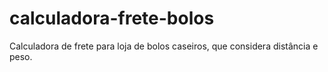 # calculadora-frete-bolos
Calculadora de frete para loja de bolos caseiros, que considera distância e peso.
